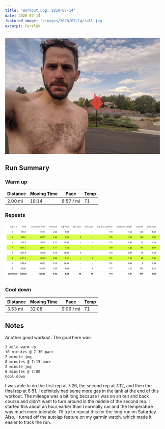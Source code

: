 ```yaml
---
title: 'Workout Log: 2020-07-14'
date: 2020-07-14
featured_image: '/images/2020/07/14/tall.jpg'
excerpt: Fartlek
---
```


![](/images/2020/07/14/wide.jpg)

## Run Summary

### Warm up

| Distance   | Moving Time          	| Pace        | Temp  |
|------------|------------------------|-------------|-------|
|  2.00 mi   |    18:14               |  8:57 / mi  |  71   |

### Repeats

![](/images/2020/07/14/splits.png)

### Cool down

| Distance   | Moving Time          	| Pace        | Temp  |
|------------|------------------------|-------------|-------|
|  3.53 mi   |    32:08               |  9:06 / mi  |  71   |


## Notes

Another good workout. The goal here was:

```
2 mile warm up
10 minutes @ 7:30 pace
2 minute jog
8 minutes @ 7:15 pace
2 minute jog
6 minutes @ 7:00
Cool down
```

I was able to do the first rep at 7:26, the second rep at 7:12, and then the final rep at 6:51. I definitely had some more gas in the tank at the end of this workout. The mileage was a bit long because I was on an out and back course and didn't want to turn around in the middle of the second rep. I started this about an hour earlier than I normally run and the temperature was much more tolerable. I'll try to repeat this for the long run on Saturday. Also, I turned off the autolap feature on my garmin watch, which made it easier to track the run.
